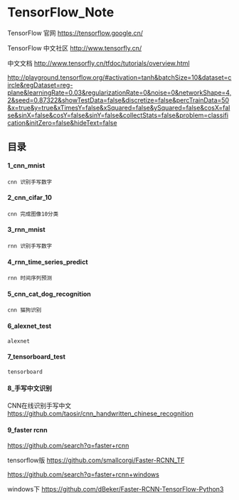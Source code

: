 # TensorFlow_Note

TensorFlow 官网  https://tensorflow.google.cn/

TensorFlow 中文社区  http://www.tensorfly.cn/

中文文档  http://www.tensorfly.cn/tfdoc/tutorials/overview.html

http://playground.tensorflow.org/#activation=tanh&batchSize=10&dataset=circle&regDataset=reg-plane&learningRate=0.03&regularizationRate=0&noise=0&networkShape=4,2&seed=0.87322&showTestData=false&discretize=false&percTrainData=50&x=true&y=true&xTimesY=false&xSquared=false&ySquared=false&cosX=false&sinX=false&cosY=false&sinY=false&collectStats=false&problem=classification&initZero=false&hideText=false


## 目录

#### 1_cnn_mnist
```
cnn 识别手写数字
```

#### 2_cnn_cifar_10
```
cnn 完成图像10分类
```

#### 3_rnn_mnist
```
rnn 识别手写数字
```

#### 4_rnn_time_series_predict
```
rnn 时间序列预测
```

#### 5_cnn_cat_dog_recognition
```
cnn 猫狗识别
```

#### 6_alexnet_test
```
alexnet
```

#### 7_tensorboard_test
```
tensorboard
```

#### 8_手写中文识别

CNN在线识别手写中文 https://github.com/taosir/cnn_handwritten_chinese_recognition

#### 9_faster rcnn

https://github.com/search?q=faster+rcnn

tensorflow版 https://github.com/smallcorgi/Faster-RCNN_TF

https://github.com/search?q=faster+rcnn+windows

windows下 https://github.com/dBeker/Faster-RCNN-TensorFlow-Python3


